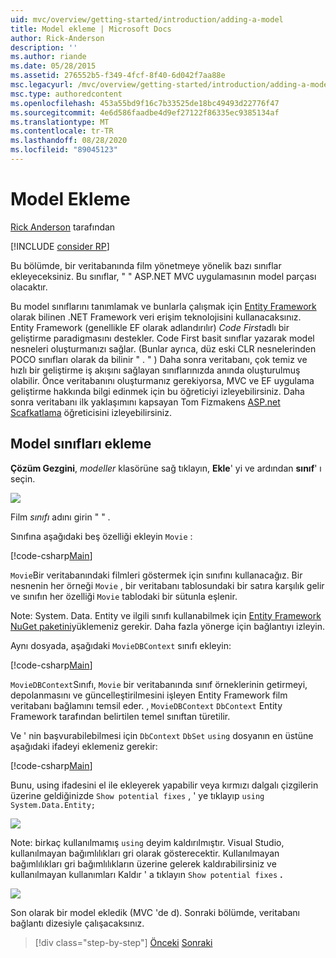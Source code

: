```yaml
---
uid: mvc/overview/getting-started/introduction/adding-a-model
title: Model ekleme | Microsoft Docs
author: Rick-Anderson
description: ''
ms.author: riande
ms.date: 05/28/2015
ms.assetid: 276552b5-f349-4fcf-8f40-6d042f7aa88e
msc.legacyurl: /mvc/overview/getting-started/introduction/adding-a-model
msc.type: authoredcontent
ms.openlocfilehash: 453a55bd9f16c7b33525de18bc49493d22776f47
ms.sourcegitcommit: 4e6d586faadbe4d9ef27122f86335ec9385134af
ms.translationtype: MT
ms.contentlocale: tr-TR
ms.lasthandoff: 08/28/2020
ms.locfileid: "89045123"
---
```

# <a name="adding-a-model"></a>Model Ekleme

[Rick Anderson](https://twitter.com/RickAndMSFT) tarafından

[!INCLUDE [consider RP](~/includes/razor.md)]

Bu bölümde, bir veritabanında film yönetmeye yönelik bazı sınıflar ekleyeceksiniz. Bu sınıflar, &quot; &quot; ASP.NET MVC uygulamasının model parçası olacaktır.

Bu model sınıflarını tanımlamak ve bunlarla çalışmak için [Entity Framework](https://docs.microsoft.com/ef/) olarak bilinen .NET Framework veri erişim teknolojisini kullanacaksınız. Entity Framework (genellikle EF olarak adlandırılır) *Code First*adlı bir geliştirme paradigmasını destekler. Code First basit sınıflar yazarak model nesneleri oluşturmanızı sağlar. (Bunlar ayrıca, düz eski CLR nesnelerinden POCO sınıfları olarak da bilinir &quot; . &quot; ) Daha sonra veritabanı, çok temiz ve hızlı bir geliştirme iş akışını sağlayan sınıflarınızda anında oluşturulmuş olabilir. Önce veritabanını oluşturmanız gerekiyorsa, MVC ve EF uygulama geliştirme hakkında bilgi edinmek için bu öğreticiyi izleyebilirsiniz. Daha sonra veritabanı ilk yaklaşımını kapsayan Tom Fizmakens [ASP.net Scafkatlama](xref:visual-studio/overview/2013/aspnet-scaffolding-overview) öğreticisini izleyebilirsiniz.

## <a name="adding-model-classes"></a>Model sınıfları ekleme

**Çözüm Gezgini**, *modeller* klasörüne sağ tıklayın, **Ekle**' yi ve ardından **sınıf**' ı seçin.

![](adding-a-model/_static/image1.png)

Film *sınıfı* adını girin &quot; &quot; .

Sınıfına aşağıdaki beş özelliği ekleyin `Movie` :

[!code-csharp[Main](adding-a-model/samples/sample1.cs)]

`Movie`Bir veritabanındaki filmleri göstermek için sınıfını kullanacağız. Bir nesnenin her örneği `Movie` , bir veritabanı tablosundaki bir satıra karşılık gelir ve sınıfın her özelliği `Movie` tablodaki bir sütunla eşlenir.

Note: System. Data. Entity ve ilgili sınıfı kullanabilmek için [Entity Framework NuGet paketini](https://www.nuget.org/packages/EntityFramework/)yüklemeniz gerekir. Daha fazla yönerge için bağlantıyı izleyin.

Aynı dosyada, aşağıdaki `MovieDBContext` sınıfı ekleyin:

[!code-csharp[Main](adding-a-model/samples/sample2.cs?highlight=2,15-18)]

`MovieDBContext`Sınıfı, `Movie` bir veritabanında sınıf örneklerinin getirmeyi, depolanmasını ve güncelleştirilmesini işleyen Entity Framework film veritabanı bağlamını temsil eder. , `MovieDBContext` `DbContext` Entity Framework tarafından belirtilen temel sınıftan türetilir.

Ve ' nin başvurabilebilmesi için `DbContext` `DbSet` `using` dosyanın en üstüne aşağıdaki ifadeyi eklemeniz gerekir:

[!code-csharp[Main](adding-a-model/samples/sample3.cs)]

Bunu, using ifadesini el ile ekleyerek yapabilir veya kırmızı dalgalı çizgilerin üzerine geldiğinizde `Show potential fixes` , ' ye tıklayıp `using System.Data.Entity;`

![](adding-a-model/_static/image2.png)

Note: birkaç kullanılmamış `using` deyim kaldırılmıştır. Visual Studio, kullanılmayan bağımlılıkları gri olarak gösterecektir. Kullanılmayan bağımlılıkları gri bağımlılıkların üzerine gelerek kaldırabilirsiniz ve kullanılmayan kullanımları Kaldır ' a tıklayın `Show potential fixes` **.**

![](adding-a-model/_static/image3.png)

Son olarak bir model ekledik (MVC 'de d). Sonraki bölümde, veritabanı bağlantı dizesiyle çalışacaksınız.

> [!div class="step-by-step"]
> [Önceki](adding-a-view.md) 
>  [Sonraki](creating-a-connection-string.md)
